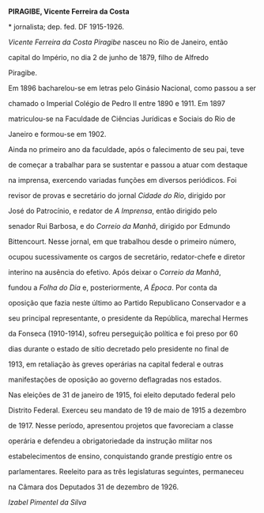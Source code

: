 **PIRAGIBE, Vicente Ferreira da Costa**



\* jornalista; dep. fed. DF 1915-1926.



*Vicente Ferreira da Costa Piragibe* nasceu no Rio de Janeiro, então

capital do Império, no dia 2 de junho de 1879, filho de Alfredo

Piragibe.



Em 1896 bacharelou-se em letras pelo Ginásio Nacional, como passou a ser

chamado o Imperial Colégio de Pedro II entre 1890 e 1911. Em 1897

matriculou-se na Faculdade de Ciências Jurídicas e Sociais do Rio de

Janeiro e formou-se em 1902.



Ainda no primeiro ano da faculdade, após o falecimento de seu pai, teve

de começar a trabalhar para se sustentar e passou a atuar com destaque

na imprensa, exercendo variadas funções em diversos periódicos. Foi

revisor de provas e secretário do jornal *Cidade do Rio*, dirigido por

José do Patrocínio, e redator de *A Imprensa*, então dirigido pelo

senador Rui Barbosa, e do *Correio da Manhã*, dirigido por Edmundo

Bittencourt. Nesse jornal, em que trabalhou desde o primeiro número,

ocupou sucessivamente os cargos de secretário, redator-chefe e diretor

interino na ausência do efetivo. Após deixar o *Correio da Manhã*,

fundou a *Folha do Dia* e, posteriormente, *A Época*. Por conta da

oposição que fazia neste último ao Partido Republicano Conservador e a

seu principal representante, o presidente da República, marechal Hermes

da Fonseca (1910-1914), sofreu perseguição política e foi preso por 60

dias durante o estado de sítio decretado pelo presidente no final de

1913, em retaliação às greves operárias na capital federal e outras

manifestações de oposição ao governo deflagradas nos estados.



Nas eleições de 31 de janeiro de 1915, foi eleito deputado federal pelo

Distrito Federal. Exerceu seu mandato de 19 de maio de 1915 a dezembro

de 1917. Nesse período, apresentou projetos que favoreciam a classe

operária e defendeu a obrigatoriedade da instrução militar nos

estabelecimentos de ensino, conquistando grande prestígio entre os

parlamentares. Reeleito para as três legislaturas seguintes, permaneceu

na Câmara dos Deputados 31 de dezembro de 1926.



*Izabel Pimentel da Silva*



